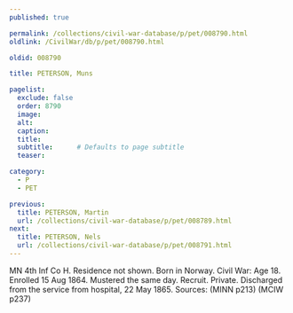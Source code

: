 ```yaml
---
published: true

permalink: /collections/civil-war-database/p/pet/008790.html
oldlink: /CivilWar/db/p/pet/008790.html

oldid: 008790

title: PETERSON, Muns

pagelist:
  exclude: false
  order: 8790
  image: 
  alt:
  caption:
  title:
  subtitle:      # Defaults to page subtitle
  teaser:

category: 
  - P 
  - PET

previous:
  title: PETERSON, Martin
  url: /collections/civil-war-database/p/pet/008789.html  
next:
  title: PETERSON, Nels
  url: /collections/civil-war-database/p/pet/008791.html   
---
```

MN 4th Inf Co H. Residence not shown. Born in Norway. Civil War: Age 18. Enrolled 15 Aug 1864. Mustered the same day. Recruit. Private. Discharged from the service from hospital, 22 May 1865. Sources: (MINN p213) (MCIW p237)